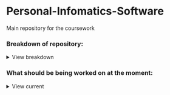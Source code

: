 # Personal-Infomatics-Software
Main repository for the coursework

### Breakdown of repository:
<details><summary>View breakdown</summary>
<p>

---------------------------------
  - **src**
  
    - [main/java](/src/main/java) contains the java class files that form the program, and is where code should go
    - [main/resources](/src/main/resources) is the resource folder, e.g. for files
    - [test/java](/src/test/java) contains the classes that contain unit tests where test cases should be created
-----------------------------------
  - **ProjectInformation**
    - [ProjectRequirements](/ProjectInformation/ProjectRequirements.md) is a markdown file that has the initial requirements from the specification and space to add additional requirements, as well as an overview of the task.
    - [MeetingMinutes](/ProjectInformation/MeetingMinutes) is a folder containing the minutes for each meeting, which also contains the date and time of planned meetings, attendance, and topic for discussion which anyone can add to.
    - [GuideToTheWrittenReport](/ProjectInformation/GuideToTheWrittenReport.md) contains condensed information taken from the specification regarding what is expected from the report
    - [MarkingScheme](/ProjectInformation/MarkingScheme.md) is taken directly from the specification
    - [References](/ProjectInformation/References) is a folder containing all the references provided in the specification, and all other references used should be added here. The README in this folder is used to track who is working on what references so no repetition happens. Referances also contains a folder where you should put reference summaries, which should be .md files.
    - [Coursework-CM10313-Specification.pdf](/ProjectInformation/ProjectInformation/Coursework-CM10313-Specification.pdf) is a pdf copy of the specification
-------------------------------------
  - **.github/workflows**
    - Contains the maven.yml folder that controls the continuous integration action that runs the tests in the test folder every time code is pushed to the GitHub
    - Should not need to be changed
--------------------------------------
  - **pom.xml**
    - File required for maven used to automatically  run tests
    - If external libraries are used, they can be added to the project as a dependency  here
-------------------------------------------
  
</p></details>

### What should be being worked on at the moment:
<details><summary>View current</summary>
<p>
  - Thinking about what our requirements should be ready for gathering them on Friday.
  - Alex A is gathering interview data
  - Continue to attempt to contact Arthur
</p></details>

